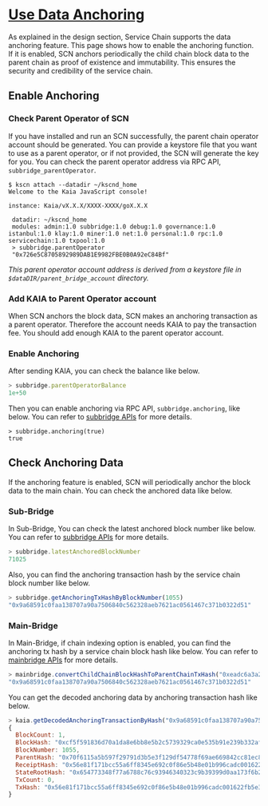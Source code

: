 # [Use Data Anchoring](https://docs.kaia.io/nodes/service-chain/configure/anchoring)

As explained in the design section, Service Chain supports the data anchoring feature.
This page shows how to enable the anchoring function.
If it is enabled, SCN anchors periodically the child chain block data to the parent chain as proof of existence and immutability. 
This ensures the security and credibility of the service chain.

## Enable Anchoring <a id="enable-anchoring"></a>

### Check Parent Operator of SCN <a id="check-parent-operator-of-scn"></a>
If you have installed and run an SCN successfully, the parent chain operator account should be generated. 
You can provide a keystore file that you want to use as a parent operator, or if not provided, the SCN will generate the key for you. 
You can check the parent operator address via RPC API, `subbridge_parentOperator`.

```
$ kscn attach --datadir ~/kscnd_home
Welcome to the Kaia JavaScript console!

instance: Kaia/vX.X.X/XXXX-XXXX/goX.X.X

 datadir: ~/kscnd_home
 modules: admin:1.0 subbridge:1.0 debug:1.0 governance:1.0 istanbul:1.0 klay:1.0 miner:1.0 net:1.0 personal:1.0 rpc:1.0 servicechain:1.0 txpool:1.0
 > subbridge.parentOperator
 "0x726e5C8705892989DAB1E9982FBE0B0A92eC84Bf"

```
*This parent operator account address is derived from a keystore file in `$dataDIR/parent_bridge_account` directory.*


### Add KAIA to Parent Operator account<a id="add-kaia-to-parent-operator-account"></a>
When SCN anchors the block data, SCN makes an anchoring transaction as a parent operator.
Therefore the account needs KAIA to pay the transaction fee. You should add enough KAIA to the parent operator account.

### Enable Anchoring <a id="enable-anchoring"></a>
After sending KAIA, you can check the balance like below.
```javascript
> subbridge.parentOperatorBalance
1e+50
```

Then you can enable anchoring via RPC API, `subbridge.anchoring`, like below.
You can refer to [subbridge APIs](../../../references/json-rpc/subbridge/anchoring) for more details.
```
> subbridge.anchoring(true)
true
```

## Check Anchoring Data <a id="check-anchoring-data"></a>
If the anchoring feature is enabled, SCN will periodically anchor the block data to the main chain.
You can check the anchored data like below.

### Sub-Bridge <a id="sub-bridge"></a>
In Sub-Bridge, You can check the latest anchored block number like below.
You can refer to [subbridge APIs](../../../references/json-rpc/subbridge/latest-anchored-block-number) for more details.
```javascript
> subbridge.latestAnchoredBlockNumber
71025
```

Also, you can find the anchoring transaction hash by the service chain block number like below.
```javascript
> subbridge.getAnchoringTxHashByBlockNumber(1055)
"0x9a68591c0faa138707a90a7506840c562328aeb7621ac0561467c371b0322d51"
```

### Main-Bridge <a id="sub-bridge"></a>
In Main-Bridge, if chain indexing option is enabled, you can find the anchoring tx hash by a service chain block hash like below.
You can refer to [mainbridge APIs](../../../references/json-rpc/mainbridge/convert-child-chain-block-hash-to-parent-chain-tx-hash) for more details.

```javascript
> mainbridge.convertChildChainBlockHashToParentChainTxHash("0xeadc6a3a29a20c13824b5df1ba05cca1ed248d046382a4f2792aac8a6e0d1880")
"0x9a68591c0faa138707a90a7506840c562328aeb7621ac0561467c371b0322d51"
```

You can get the decoded anchoring data by anchoring transaction hash like below.
```javascript
> kaia.getDecodedAnchoringTransactionByHash("0x9a68591c0faa138707a90a7506840c562328aeb7621ac0561467c371b0322d51")
{
  BlockCount: 1,
  BlockHash: "0xcf5f591836d70a1da8e6bb8e5b2c5739329ca0e535b91e239b332af2e1b7f1f4",
  BlockNumber: 1055,
  ParentHash: "0x70f6115a5b597f29791d3b5e3f129df54778f69ae669842cc81ec8c432fee37c",
  ReceiptHash: "0x56e81f171bcc55a6ff8345e692c0f86e5b48e01b996cadc001622fb5e363b421",
  StateRootHash: "0x654773348f77a6788c76c93946340323c9b39399d0aa173f6b23fe082848d056",
  TxCount: 0,
  TxHash: "0x56e81f171bcc55a6ff8345e692c0f86e5b48e01b996cadc001622fb5e363b421"
}
```
